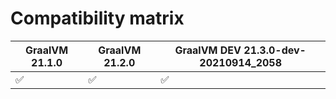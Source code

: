 # Compatibility matrix

| GraalVM 21.1.0     | GraalVM 21.2.0     | GraalVM DEV 21.3.0-dev-20210914_2058 |
| ------------------ | ------------------ | ------------------------------------ |
| :white_check_mark: | :white_check_mark: | :white_check_mark:                   |
